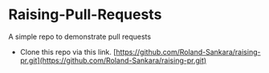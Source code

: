 # Raising-Pull-Requests
A simple repo to demonstrate pull requests
- Clone this repo via this link. [https://github.com/Roland-Sankara/raising-pr.git](https://github.com/Roland-Sankara/raising-pr.git)
